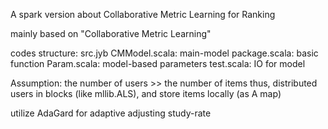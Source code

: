 A spark version about Collaborative Metric Learning for Ranking

mainly based on "Collaborative Metric Learning"

codes structure:
  src.jyb
    CMModel.scala: main-model 
    package.scala: basic function
    Param.scala: model-based parameters
    test.scala: IO for model

Assumption:
  the number of users >> the number of items
  thus, distributed users in blocks (like mllib.ALS), and store items locally (as A map)

  utilize AdaGard for adaptive adjusting study-rate